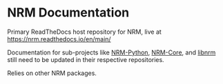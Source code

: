 # NRM Documentation

Primary ReadTheDocs host repository for NRM, live at https://nrm.readthedocs.io/en/main/

Documentation for sub-projects like [NRM-Python](https://github.com/anlsys/nrm-python),
 [NRM-Core](https://github.com/anlsys/nrm-core), and [libnrm](https://github.com/anlsys/libnrm)
still need to be updated in their respective repositories.

Relies on other NRM packages.

